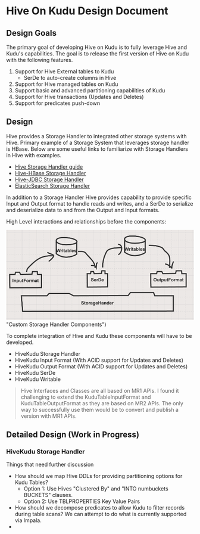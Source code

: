 # Hive On Kudu Design Document
## Design Goals
The primary goal of developing Hive on Kudu is to fully leverage Hive and Kudu's capabilities. The goal is to release the first version of Hive on Kudu with the following features. 
1. Support for Hive External tables to Kudu
    * SerDe to auto-create columns in Hive
2. Support for Hive managed tables on Kudu
3. Support basic and advanced partitioning capabilities of Kudu
4. Support for Hive transactions (Updates and Deletes)
5. Support for predicates push-down

## Design
Hive provides a Storage Handler to integrated other storage systems with Hive. Primary example of a Storage System that leverages storage handler is HBase. Below are some useful links to familiarize with Storage Handlers in Hive with examples.
* [Hive Storage Handler guide](https://cwiki.apache.org/confluence/display/Hive/StorageHandlers)
* [Hive-HBase Storage Handler](https://github.com/BimalTandel/hive/tree/master/hbase-handler)
* [Hive-JDBC Storage Handler](https://github.com/qubole/Hive-JDBC-Storage-Handler)
* [ElasticSearch Storage Handler](https://github.com/elastic/elasticsearch-hadoop/tree/master/hive/src/main/java/org/elasticsearch/hadoop/hive)

In addition to a Storage Handler Hive provides capability to provide specific Input and Output format to handle reads and writes, and a SerDe to serialize and deserialize data to and from the Output and Input formats. 

High Level interactions and relationships before the components:

![alt text](./figures/StorageHandlerDesign.png) "Custom Storage Handler Components")

To complete integration of Hive and Kudu these components will have to be developed.
* HiveKudu Storage Handler
* HiveKudu Input Format (With ACID support for Updates and Deletes)
* HiveKudu Output Format (With ACID support for Updates and Deletes)
* HiveKudu SerDe
* HiveKudu Writable 

> Hive Interfaces and Classes are all based on MR1 APIs. I found it challenging to extend the KuduTableInputFormat and KuduTableOutputFormat as they are based on MR2 APIs. The only way to successfully use them would be to convert and publish a version with MR1 APIs. 

## Detailed Design (Work in Progress)
### HiveKudu Storage Handler
Things that need further discussion
* How should we map Hive DDLs for providing partitioning options for Kudu Tables?
    * Option 1: Use Hives "Clustered By" and "INTO numbuckets BUCKETS" clauses.
    * Option 2: Use TBLPROPERTIES Key Value Pairs
* How should we decompose predicates to allow Kudu to filter records during table scans? We can attempt to do what is currently supported via Impala. 
* 

